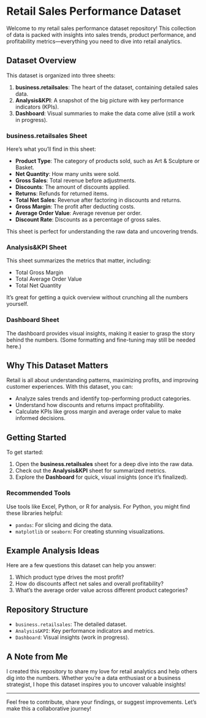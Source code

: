 # Retail Sales Performance Dataset

Welcome to my retail sales performance dataset repository! This collection of data is packed with insights into sales trends, product performance, and profitability metrics—everything you need to dive into retail analytics.

## Dataset Overview

This dataset is organized into three sheets:

1. **business.retailsales**: The heart of the dataset, containing detailed sales data.
2. **Analysis&KPI**: A snapshot of the big picture with key performance indicators (KPIs).
3. **Dashboard**: Visual summaries to make the data come alive (still a work in progress).

### business.retailsales Sheet
Here’s what you’ll find in this sheet:

- **Product Type**: The category of products sold, such as Art & Sculpture or Basket.
- **Net Quantity**: How many units were sold.
- **Gross Sales**: Total revenue before adjustments.
- **Discounts**: The amount of discounts applied.
- **Returns**: Refunds for returned items.
- **Total Net Sales**: Revenue after factoring in discounts and returns.
- **Gross Margin**: The profit after deducting costs.
- **Average Order Value**: Average revenue per order.
- **Discount Rate**: Discounts as a percentage of gross sales.

This sheet is perfect for understanding the raw data and uncovering trends.

### Analysis&KPI Sheet
This sheet summarizes the metrics that matter, including:
- Total Gross Margin
- Total Average Order Value
- Total Net Quantity

It’s great for getting a quick overview without crunching all the numbers yourself.

### Dashboard Sheet
The dashboard provides visual insights, making it easier to grasp the story behind the numbers. (Some formatting and fine-tuning may still be needed here.)

## Why This Dataset Matters

Retail is all about understanding patterns, maximizing profits, and improving customer experiences. With this dataset, you can:
- Analyze sales trends and identify top-performing product categories.
- Understand how discounts and returns impact profitability.
- Calculate KPIs like gross margin and average order value to make informed decisions.

## Getting Started

To get started:
1. Open the **business.retailsales** sheet for a deep dive into the raw data.
2. Check out the **Analysis&KPI** sheet for summarized metrics.
3. Explore the **Dashboard** for quick, visual insights (once it’s finalized).

### Recommended Tools
Use tools like Excel, Python, or R for analysis. For Python, you might find these libraries helpful:
- `pandas`: For slicing and dicing the data.
- `matplotlib` or `seaborn`: For creating stunning visualizations.

## Example Analysis Ideas
Here are a few questions this dataset can help you answer:
1. Which product type drives the most profit?
2. How do discounts affect net sales and overall profitability?
3. What’s the average order value across different product categories?

## Repository Structure
- `business.retailsales`: The detailed dataset.
- `Analysis&KPI`: Key performance indicators and metrics.
- `Dashboard`: Visual insights (work in progress).

## A Note from Me
I created this repository to share my love for retail analytics and help others dig into the numbers. Whether you’re a data enthusiast or a business strategist, I hope this dataset inspires you to uncover valuable insights!

---

Feel free to contribute, share your findings, or suggest improvements. Let’s make this a collaborative journey!
